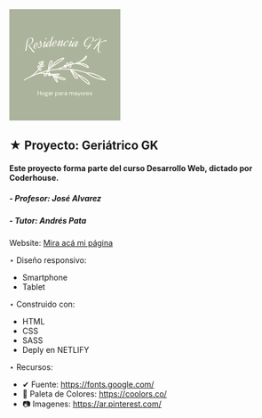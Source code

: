 <img src="./imagenes/imagen-logo.jpeg">

## ★ Proyecto: Geriátrico GK
#### Este proyecto forma parte del curso Desarrollo Web, dictado por Coderhouse.

##### - Profesor: José Alvarez
##### - Tutor: Andrés Pata

Website:
[Mira acá mi página](https://geriatrico-gk.netlify.app/)

⋆ Diseño responsivo:
  - Smartphone
  - Tablet

⋆ Construido con:
  - HTML
  - CSS
  - SASS
  - Deply en NETLIFY

⋆ Recursos:
  - ✔ Fuente: https://fonts.google.com/
  - 🎨 Paleta de Colores: https://coolors.co/
  - 📷 Imagenes: https://ar.pinterest.com/
  